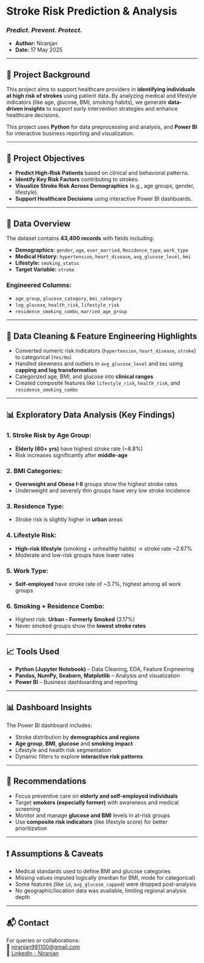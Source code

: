 # Stroke Risk Prediction & Analysis  
### *Predict. Prevent. Protect.*

- **Author:** Niranjan  
- **Date:** 17 May 2025

---

## 📌 Project Background

This project aims to support healthcare providers in **identifying individuals at high risk of strokes** using patient data. By analyzing medical and lifestyle indicators (like age, glucose, BMI, smoking habits), we generate **data-driven insights** to support early intervention strategies and enhance healthcare decisions.

This project uses **Python** for data preprocessing and analysis, and **Power BI** for interactive business reporting and visualization.

---

## 🎯 Project Objectives

- **Predict High-Risk Patients** based on clinical and behavioral patterns.
- **Identify Key Risk Factors** contributing to strokes.
- **Visualize Stroke Risk Across Demographics** (e.g., age groups, gender, lifestyle).
- **Support Healthcare Decisions** using interactive Power BI dashboards.

---

## 🧾 Data Overview

The dataset contains **43,400 records** with fields including:

- **Demographics:** `gender`, `age`, `ever_married`, `Residence_type`, `work_type`
- **Medical History:** `hypertension`, `heart_disease`, `avg_glucose_level`, `bmi`
- **Lifestyle:** `smoking_status`
- **Target Variable:** `stroke`

### Engineered Columns:

- `age_group`, `glucose_category`, `bmi_category`
- `log_glucose`, `health_risk`, `lifestyle_risk`
- `residence_smoking_combo`, `married_age_group`

---

## 🧹 Data Cleaning & Feature Engineering Highlights

- Converted numeric risk indicators (`hypertension`, `heart_disease`, `stroke`) to categorical (`Yes/No`)
- Handled skewness and outliers in `avg_glucose_level` and `bmi` using **capping and log transformation**
- Categorized age, BMI, and glucose into **clinical ranges**
- Created composite features like `lifestyle_risk`, `health_risk`, and `residence_smoking_combo`

---

## 📊 Exploratory Data Analysis (Key Findings)

### 1. Stroke Risk by Age Group:
- **Elderly (60+ yrs)** have highest stroke rate (~8.8%)
- Risk increases significantly after **middle-age**

### 2. BMI Categories:
- **Overweight and Obese I-II** groups show the highest stroke rates
- Underweight and severely thin groups have very low stroke incidence

### 3. Residence Type:
- Stroke risk is slightly higher in **urban** areas

### 4. Lifestyle Risk:
- **High-risk lifestyle** (smoking + unhealthy habits) → stroke rate ~2.67%
- Moderate and low-risk groups have lower rates

### 5. Work Type:
- **Self-employed** have stroke rate of ~3.7%, highest among all work groups

### 6. Smoking + Residence Combo:
- Highest risk: **Urban - Formerly Smoked** (3.17%)
- Never smoked groups show the **lowest stroke rates**

---

## 📈 Tools Used

- **Python (Jupyter Notebook)** – Data Cleaning, EDA, Feature Engineering
- **Pandas, NumPy, Seaborn, Matplotlib** – Analysis and visualization
- **Power BI** – Business dashboarding and reporting

---

## 📊 Dashboard Insights

The Power BI dashboard includes:

- Stroke distribution by **demographics and regions**
- **Age group**, **BMI**, **glucose** and **smoking impact**
- Lifestyle and health risk segmentation
- Dynamic filters to explore **interactive risk patterns**

---

## 🧠 Recommendations

- Focus preventive care on **elderly and self-employed individuals**
- Target **smokers (especially former)** with awareness and medical screening
- Monitor and manage **glucose and BMI** levels in at-risk groups
- Use **composite risk indicators** (like lifestyle score) for better prioritization

---

## ❗ Assumptions & Caveats

- Medical standards used to define BMI and glucose categories
- Missing values imputed logically (median for BMI, mode for categorical)
- Some features (like `id`, `avg_glucose_capped`) were dropped post-analysis
- No geographic/location data was available, limiting regional analysis depth

---

## 📬 Contact

For queries or collaborations:  
📧 [niranjan991100@gmail.com](mailto:niranjan991100@gmail.com)  
🔗 [LinkedIn - Niranjan](https://www.linkedin.com/in/niranjan-k-a83517229/)
